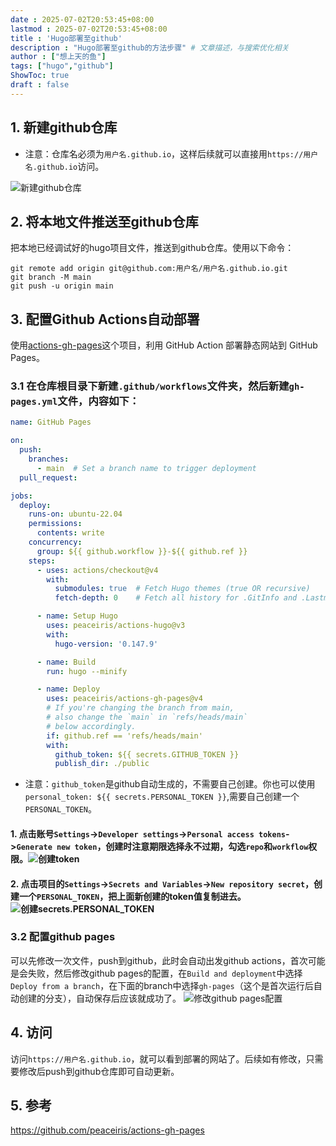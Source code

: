 ```yaml
---
date : 2025-07-02T20:53:45+08:00
lastmod : 2025-07-02T20:53:45+08:00
title : 'Hugo部署至github'
description : "Hugo部署至github的方法步骤" # 文章描述，与搜索优化相关
author : ["想上天的鱼"]
tags: ["hugo","github"]
ShowToc: true
draft : false
---
```

## 1. 新建github仓库
- 注意：仓库名必须为`用户名.github.io`，这样后续就可以直接用`https://用户名.github.io`访问。

![新建github仓库](https://yhmxx-img.oss-cn-beijing.aliyuncs.com/funtechs/202507030857064.png)

## 2. 将本地文件推送至github仓库
把本地已经调试好的hugo项目文件，推送到github仓库。使用以下命令：
```git
git remote add origin git@github.com:用户名/用户名.github.io.git
git branch -M main
git push -u origin main
```

## 3. 配置Github Actions自动部署
使用[actions-gh-pages](https://github.com/peaceiris/actions-gh-pages)这个项目，利用 GitHub Action 部署静态网站到 GitHub Pages。

### 3.1 在仓库根目录下新建`.github/workflows`文件夹，然后新建`gh-pages.yml`文件，内容如下：
```yml
name: GitHub Pages

on:
  push:
    branches:
      - main  # Set a branch name to trigger deployment
  pull_request:

jobs:
  deploy:
    runs-on: ubuntu-22.04
    permissions:
      contents: write
    concurrency:
      group: ${{ github.workflow }}-${{ github.ref }}
    steps:
      - uses: actions/checkout@v4
        with:
          submodules: true  # Fetch Hugo themes (true OR recursive)
          fetch-depth: 0    # Fetch all history for .GitInfo and .Lastmod

      - name: Setup Hugo
        uses: peaceiris/actions-hugo@v3
        with:
          hugo-version: '0.147.9'

      - name: Build
        run: hugo --minify

      - name: Deploy
        uses: peaceiris/actions-gh-pages@v4
        # If you're changing the branch from main,
        # also change the `main` in `refs/heads/main`
        # below accordingly.
        if: github.ref == 'refs/heads/main'
        with:
          github_token: ${{ secrets.GITHUB_TOKEN }}
          publish_dir: ./public
```
- 注意：`github_token`是github自动生成的，不需要自己创建。你也可以使用`personal_token: ${{ secrets.PERSONAL_TOKEN }}`,需要自己创建一个`PERSONAL_TOKEN`。
#### 1. 点击账号`Settings`->`Developer settings`->`Personal access tokens`->`Generate new token`，创建时注意期限选择永不过期，勾选`repo`和`workflow`权限。![创建token](https://yhmxx-img.oss-cn-beijing.aliyuncs.com/funtechs/202507030924044.png) 
#### 2. 点击项目的`Settings`->`Secrets and Variables`->`New repository secret`，创建一个`PERSONAL_TOKEN`，把上面新创建的token值复制进去。![创建secrets.PERSONAL_TOKEN](https://yhmxx-img.oss-cn-beijing.aliyuncs.com/funtechs/202507030928285.png)

### 3.2 配置github pages
可以先修改一次文件，push到github，此时会自动出发github actions，首次可能是会失败，然后修改github pages的配置，在`Build and deployment`中选择`Deploy from a branch`，在下面的branch中选择`gh-pages`（这个是首次运行后自动创建的分支），自动保存后应该就成功了。
![修改github pages配置](https://yhmxx-img.oss-cn-beijing.aliyuncs.com/funtechs/202507030932999.png)

## 4. 访问
访问`https://用户名.github.io`，就可以看到部署的网站了。后续如有修改，只需要修改后push到github仓库即可自动更新。

## 5. 参考
https://github.com/peaceiris/actions-gh-pages


